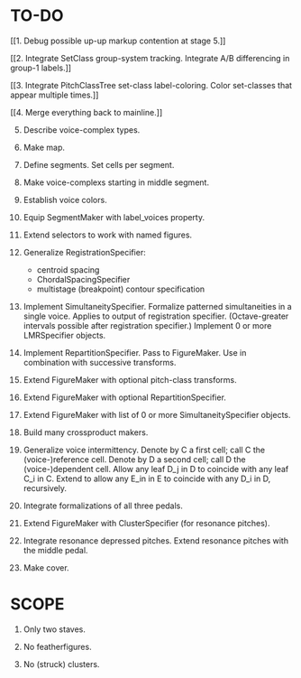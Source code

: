 TO-DO
=====

[[1.  Debug possible up-up markup contention at stage 5.]]

[[2.  Integrate SetClass group-system tracking.
    Integrate A/B differencing in group-1 labels.]]

[[3.  Integrate PitchClassTree set-class label-coloring.
    Color set-classes that appear multiple times.]]

[[4.  Merge everything back to mainline.]]

5.  Describe voice-complex types.

6.  Make map.

7.  Define segments.
    Set cells per segment.

8.  Make voice-complexs starting in middle segment.

9.  Establish voice colors.

10. Equip SegmentMaker with label_voices property.

11. Extend selectors to work with named figures.

12. Generalize RegistrationSpecifier:
    * centroid spacing
    * ChordalSpacingSpecifier
    * multistage (breakpoint) contour specification

13. Implement SimultaneitySpecifier.
    Formalize patterned simultaneities in a single voice.
    Applies to output of registration specifier.
    (Octave-greater intervals possible after registration specifier.)
    Implement 0 or more LMRSpecifier objects.

14. Implement RepartitionSpecifier.
    Pass to FigureMaker.
    Use in combination with successive transforms.

15. Extend FigureMaker with optional pitch-class transforms.

16. Extend FigureMaker with optional RepartitionSpecifier.

17. Extend FigureMaker with list of 0 or more SimultaneitySpecifier objects.

18. Build many crossproduct makers.

19. Generalize voice intermittency.
    Denote by C a first cell; call C the (voice-)reference cell.
    Denote by D a second cell; call D the (voice-)dependent cell.
    Allow any leaf D_j in D to coincide with any leaf C_i in C.
    Extend to allow any E_in in E to coincide with any D_i in D, recursively.

20. Integrate formalizations of all three pedals.

21. Extend FigureMaker with ClusterSpecifier (for resonance pitches).

22. Integrate resonance depressed pitches.
    Extend resonance pitches with the middle pedal.

23. Make cover.

SCOPE
=====

1.  Only two staves.

2.  No featherfigures.

3.  No (struck) clusters.
